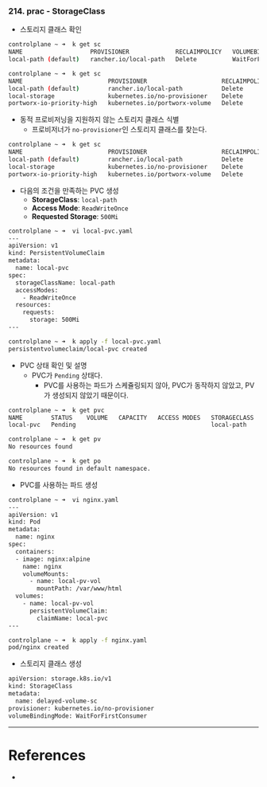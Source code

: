 ### 214. prac - StorageClass
- 스토리지 클래스 확인
```bash
controlplane ~ ➜  k get sc
NAME                   PROVISIONER             RECLAIMPOLICY   VOLUMEBINDINGMODE      ALLOWVOLUMEEXPANSION   AGE
local-path (default)   rancher.io/local-path   Delete          WaitForFirstConsumer   false                  4m17s
```

```bash
controlplane ~ ➜  k get sc
NAME                        PROVISIONER                     RECLAIMPOLICY   VOLUMEBINDINGMODE      ALLOWVOLUMEEXPANSION   AGE
local-path (default)        rancher.io/local-path           Delete          WaitForFirstConsumer   false                  4m52s
local-storage               kubernetes.io/no-provisioner    Delete          WaitForFirstConsumer   false                  29s
portworx-io-priority-high   kubernetes.io/portworx-volume   Delete          Immediate              false                  29s
```

- 동적 프로비저닝을 지원하지 않는 스토리지 클래스 식별
	- 프로비저너가 `no-provisioner`인 스토리지 클래스를 찾는다.
```bash
controlplane ~ ➜  k get sc
NAME                        PROVISIONER                     RECLAIMPOLICY   VOLUMEBINDINGMODE      ALLOWVOLUMEEXPANSION   AGE
local-path (default)        rancher.io/local-path           Delete          WaitForFirstConsumer   false                  5m19s
local-storage               kubernetes.io/no-provisioner    Delete          WaitForFirstConsumer   false                  56s
portworx-io-priority-high   kubernetes.io/portworx-volume   Delete          Immediate              false                  56s
```

- 다음의 조건을 만족하는 PVC 생성
	- **StorageClass**: `local-path`
	- **Access Mode**: `ReadWriteOnce`
	- **Requested Storage**: `500Mi`
```bash
controlplane ~ ➜  vi local-pvc.yaml 
---
apiVersion: v1
kind: PersistentVolumeClaim
metadata:
  name: local-pvc
spec:
  storageClassName: local-path
  accessModes:
    - ReadWriteOnce
  resources:
    requests:
      storage: 500Mi
---

controlplane ~ ➜  k apply -f local-pvc.yaml 
persistentvolumeclaim/local-pvc created
```

- PVC 상태 확인 및 설명
	- PVC가 `Pending` 상태다. 
		- PVC를 사용하는 파드가 스케쥴링되지 않아, PVC가 동작하지 않았고, PV가 생성되지 않았기 때문이다.
```bash
controlplane ~ ➜  k get pvc
NAME        STATUS    VOLUME   CAPACITY   ACCESS MODES   STORAGECLASS   VOLUMEATTRIBUTESCLASS   AGE
local-pvc   Pending                                      local-path     <unset>                 45s

controlplane ~ ➜  k get pv
No resources found

controlplane ~ ➜  k get po
No resources found in default namespace.
```

- PVC를 사용하는 파드 생성
```bash
controlplane ~ ➜  vi nginx.yaml 
---
apiVersion: v1
kind: Pod
metadata:
  name: nginx
spec:
  containers:
  - image: nginx:alpine
    name: nginx
    volumeMounts:
      - name: local-pv-vol
        mountPath: /var/www/html
  volumes:
    - name: local-pv-vol
      persistentVolumeClaim:
        claimName: local-pvc
---

controlplane ~ ➜  k apply -f nginx.yaml 
pod/nginx created
```

- 스토리지 클래스 생성
```bash
apiVersion: storage.k8s.io/v1
kind: StorageClass
metadata:
  name: delayed-volume-sc
provisioner: kubernetes.io/no-provisioner
volumeBindingMode: WaitForFirstConsumer
```





---

# References
-
